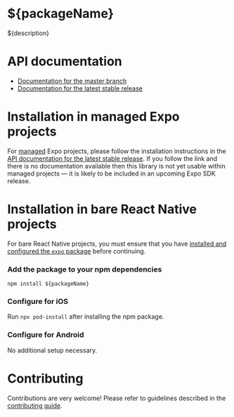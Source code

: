 # ${packageName}

${description}
<!--- remove for interfaces --->

# API documentation

- [Documentation for the master branch](https://github.com/expo/expo/blob/master/docs/pages/versions/unversioned/sdk/${docName}.md)
- [Documentation for the latest stable release](https://docs.expo.io/versions/latest/sdk/${docName}/)

<!--- end remove for interfaces --->
# Installation in managed Expo projects

For [managed](https://docs.expo.io/versions/latest/introduction/managed-vs-bare/) Expo projects, please follow the installation instructions in the [API documentation for the latest stable release](#api-documentation). If you follow the link and there is no documentation available then this library is not yet usable within managed projects &mdash; it is likely to be included in an upcoming Expo SDK release.

# Installation in bare React Native projects

For bare React Native projects, you must ensure that you have [installed and configured the `expo` package](https://docs.expo.dev/bare/installing-expo-modules/) before continuing.

### Add the package to your npm dependencies

```
npm install ${packageName}
```

<!--- remove for no-ios --->
### Configure for iOS

Run `npx pod-install` after installing the npm package.

<!--- end remove for no-ios --->

<!--- remove for no-android --->
### Configure for Android

<!--- remove for interfaces --->

<!--- remove for no-package --->
No additional setup necessary.

<!--- end remove for no-package --->
<!--- end remove for interfaces --->
<!--- end remove for no-android --->
# Contributing

Contributions are very welcome! Please refer to guidelines described in the [contributing guide]( https://github.com/expo/expo#contributing).
